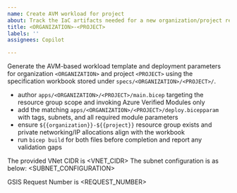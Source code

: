 ```yaml
---
name: Create AVM workload for project
about: Track the IaC artifacts needed for a new organization/project request.
title: <ORGANIZATION>-<PROJECT>
labels: ''
assignees: Copilot

---
```


Generate the AVM-based workload template and deployment parameters for organization `<ORGANIZATION>` and project `<PROJECT>` using the specification workbook stored under `specs/<ORGANIZATION>/<PROJECT>/`.

- author `apps/<ORGANIZATION>/<PROJECT>/main.bicep` targeting the resource group scope and invoking Azure Verified Modules only
- add the matching `apps/<ORGANIZATION>/<PROJECT>/deploy.bicepparam` with tags, subnets, and all required module parameters
- ensure `${{organization}}-${{project}}` resource group exists and private networking/IP allocations align with the workbook
- run `bicep build` for both files before completion and report any validation gaps

The provided VNet CIDR is <VNET_CIDR>
The subnet configuration is as below:
<SUBNET_CONFIGURATION>

GSIS Request Number is <REQUEST_NUMBER>
